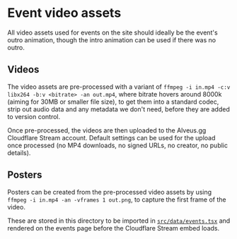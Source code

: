 # Event video assets

All video assets used for events on the site should ideally be the event's outro
animation, though the intro animation can be used if there was no outro.

## Videos

The video assets are pre-processed with a variant of `ffmpeg -i
in.mp4 -c:v libx264 -b:v <bitrate> -an out.mp4`, where bitrate hovers around
8000k (aiming for 30MB or smaller file size), to get them into a standard
codec, strip out audio data and any metadata we don't need, before they are
added to version control.

Once pre-processed, the videos are then uploaded to the Alveus.gg Cloudflare
Stream account. Default settings can be used for the upload once processed (no
MP4 downloads, no signed URLs, no creator, no public details).

## Posters

Posters can be created from the pre-processed video assets by using `ffmpeg
-i in.mp4 -an -vframes 1 out.png`, to capture the first frame of the video.

These are stored in this directory to be imported in
[`src/data/events.tsx`](../../data/events.tsx) and rendered on the events page
before the Cloudflare Stream embed loads.
